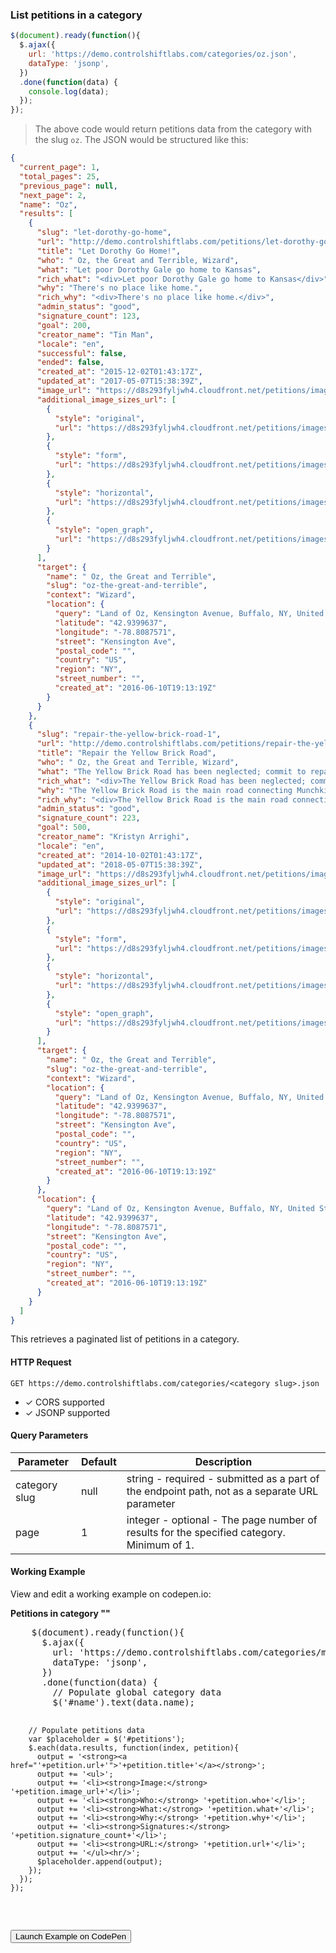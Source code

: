 ### List petitions in a category

```js
$(document).ready(function(){
  $.ajax({
    url: 'https://demo.controlshiftlabs.com/categories/oz.json',
    dataType: 'jsonp',
  })
  .done(function(data) {
    console.log(data);
  });
});
```

> The above code would return petitions data from the category with the slug `oz`.  The JSON would be structured like this:

```json
{
  "current_page": 1,
  "total_pages": 25,
  "previous_page": null,
  "next_page": 2,
  "name": "Oz",
  "results": [
    {
      "slug": "let-dorothy-go-home",
      "url": "http://demo.controlshiftlabs.com/petitions/let-dorothy-go-home",
      "title": "Let Dorothy Go Home!",
      "who": " Oz, the Great and Terrible, Wizard",
      "what": "Let poor Dorothy Gale go home to Kansas",
      "rich_what": "<div>Let poor Dorothy Gale go home to Kansas</div>",
      "why": "There's no place like home.",
      "rich_why": "<div>There's no place like home.</div>",
      "admin_status": "good",
      "signature_count": 123,
      "goal": 200,
      "creator_name": "Tin Man",
      "locale": "en",
      "successful": false,
      "ended": false,
      "created_at": "2015-12-02T01:43:17Z",
      "updated_at": "2017-05-07T15:38:39Z",
      "image_url": "https://d8s293fyljwh4.cloudfront.net/petitions/images/92283/hero/2016-06-20-1466458252-1098096-ywllowbrickroad.jpg?1473884741",
      "additional_image_sizes_url": [
        {
          "style": "original",
          "url": "https://d8s293fyljwh4.cloudfront.net/petitions/images/92283/original/2016-06-20-1466458252-1098096-ywllowbrickroad.jpg?1473884741"
        },
        {
          "style": "form",
          "url": "https://d8s293fyljwh4.cloudfront.net/petitions/images/92283/form/2016-06-20-1466458252-1098096-ywllowbrickroad.jpg?1473884741"
        },
        {
          "style": "horizontal",
          "url": "https://d8s293fyljwh4.cloudfront.net/petitions/images/92283/horizontal/2016-06-20-1466458252-1098096-ywllowbrickroad.jpg?1473884741"
        },
        {
          "style": "open_graph",
          "url": "https://d8s293fyljwh4.cloudfront.net/petitions/images/92283/open_graph/2016-06-20-1466458252-1098096-ywllowbrickroad.jpg?1473884741"
        }
      ],
      "target": {
        "name": " Oz, the Great and Terrible",
        "slug": "oz-the-great-and-terrible",
        "context": "Wizard",
        "location": {
          "query": "Land of Oz, Kensington Avenue, Buffalo, NY, United States",
          "latitude": "42.9399637",
          "longitude": "-78.8087571",
          "street": "Kensington Ave",
          "postal_code": "",
          "country": "US",
          "region": "NY",
          "street_number": "",
          "created_at": "2016-06-10T19:13:19Z"
        }
      }
    },
    {
      "slug": "repair-the-yellow-brick-road-1",
      "url": "http://demo.controlshiftlabs.com/petitions/repair-the-yellow-brick-road-1",
      "title": "Repair the Yellow Brick Road",
      "who": " Oz, the Great and Terrible, Wizard",
      "what": "The Yellow Brick Road has been neglected; commit to repairing the damaged sections of the road in the next year!",
      "rich_what": "<div>The Yellow Brick Road has been neglected; commit to repairing the damaged sections of the road in the next year!</div>",
      "why": "The Yellow Brick Road is the main road connecting Munchkin Country to the Emerald City and in its current state it's impassable.",
      "rich_why": "<div>The Yellow Brick Road is the main road connecting Munchkin Country to the Emerald City and in its current state it's impassable.</div>",
      "admin_status": "good",
      "signature_count": 223,
      "goal": 500,
      "creator_name": "Kristyn Arrighi",
      "locale": "en",
      "created_at": "2014-10-02T01:43:17Z",
      "updated_at": "2018-05-07T15:38:39Z",
      "image_url": "https://d8s293fyljwh4.cloudfront.net/petitions/images/92283/hero/2016-06-20-1466458252-1098096-ywllowbrickroad.jpg?1473884741",
      "additional_image_sizes_url": [
        {
          "style": "original",
          "url": "https://d8s293fyljwh4.cloudfront.net/petitions/images/92283/original/2016-06-20-1466458252-1098096-ywllowbrickroad.jpg?1473884741"
        },
        {
          "style": "form",
          "url": "https://d8s293fyljwh4.cloudfront.net/petitions/images/92283/form/2016-06-20-1466458252-1098096-ywllowbrickroad.jpg?1473884741"
        },
        {
          "style": "horizontal",
          "url": "https://d8s293fyljwh4.cloudfront.net/petitions/images/92283/horizontal/2016-06-20-1466458252-1098096-ywllowbrickroad.jpg?1473884741"
        },
        {
          "style": "open_graph",
          "url": "https://d8s293fyljwh4.cloudfront.net/petitions/images/92283/open_graph/2016-06-20-1466458252-1098096-ywllowbrickroad.jpg?1473884741"
        }
      ],
      "target": {
        "name": " Oz, the Great and Terrible",
        "slug": "oz-the-great-and-terrible",
        "context": "Wizard",
        "location": {
          "query": "Land of Oz, Kensington Avenue, Buffalo, NY, United States",
          "latitude": "42.9399637",
          "longitude": "-78.8087571",
          "street": "Kensington Ave",
          "postal_code": "",
          "country": "US",
          "region": "NY",
          "street_number": "",
          "created_at": "2016-06-10T19:13:19Z"
        }
      },
      "location": {
        "query": "Land of Oz, Kensington Avenue, Buffalo, NY, United States",
        "latitude": "42.9399637",
        "longitude": "-78.8087571",
        "street": "Kensington Ave",
        "postal_code": "",
        "country": "US",
        "region": "NY",
        "street_number": "",
        "created_at": "2016-06-10T19:13:19Z"
      }
    }
  ]
}

```

This retrieves a paginated list of petitions in a category.

#### HTTP Request

`GET https://demo.controlshiftlabs.com/categories/<category slug>.json`

- &check; CORS supported
- &check; JSONP supported

#### Query Parameters

Parameter | Default | Description
--------- | ------- | -----------
category slug | null | string - required - submitted as a part of the endpoint path, not as a separate URL parameter
page | 1 | integer - optional - The page number of results for the specified category. Minimum of 1.

#### Working Example

View and edit a working example on codepen.io:

<div class="js-codepen-data hidden"  data-title="ControlShift Labs: List of Petitions in a Category Example">
  <div class="codepen-html">
    <strong>Petitions in category "<span id="name"></span>"</strong>
    <div id="petitions">
    </div>
  </div>
  <pre class="codepen-js">
    $(document).ready(function(){
      $.ajax({
        url: 'https://demo.controlshiftlabs.com/categories/mice.json',
        dataType: 'jsonp',
      })
      .done(function(data) {
        // Populate global category data
        $('#name').text(data.name);

        // Populate petitions data
        var $placeholder = $('#petitions');
        $.each(data.results, function(index, petition){
          output = '<strong><a href="'+petition.url+'">'+petition.title+'</a></strong>';
          output += '<ul>';
          output += '<li><strong>Image:</strong> '+petition.image_url+'</li>';
          output += '<li><strong>Who:</strong> '+petition.who+'</li>';
          output += '<li><strong>What:</strong> '+petition.what+'</li>';
          output += '<li><strong>Why:</strong> '+petition.why+'</li>';
          output += '<li><strong>Signatures:</strong> '+petition.signature_count+'</li>';
          output += '<li><strong>URL:</strong> '+petition.url+'</li>';
          output += '</ul><hr/>';
          $placeholder.append(output);
        });
      });
    });
  </pre>
</div>

<form action="https://codepen.io/pen/define" method="POST" target="_blank" class="hidden">
  <input type="hidden" name="data" class="js-data" value="">
  <input type="submit" value="Launch Example on CodePen">
</form>
<div></div>
